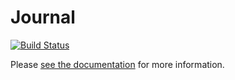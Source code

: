 # Journal

[![Build Status](https://jenkins.svc.oncue.com:8443/buildStatus/icon?job=WebServices-journal)](https://jenkins.svc.oncue.com:8443/job/WebServices-journal/)

Please [see the documentation](https://github.svc.oncue.com/pages/intelmedia/journal) for more information.
